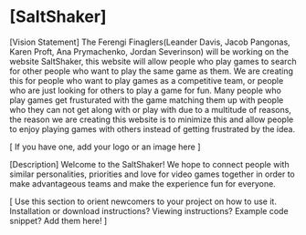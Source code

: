 # [SaltShaker]

[Vision Statement] The Ferengi Finaglers(Leander Davis, Jacob Pangonas, Karen Proft, Ana Prymachenko, Jordan Severinson) will be working on the website SaltShaker, this website will allow people who play games to search for other people who want to play the same game as them. We are creating this for people who want to play games as a competitive team, or people who are just looking for others to play a game for fun. Many people who play games get frusturated with the game matching them up with people who they can not get along with or play with due to a multitude of reasons, the reason we are creating this website is to minimize this and allow people to enjoy playing games with others instead of getting frustrated by the idea.

[ If you have one, add your logo or an image here ]


[Description] Welcome to the SaltShaker! We hope to connect people with similar personalities, priorities and love for video games together in order to make advantageous teams and make the experience fun for everyone.

[ Use this section to orient newcomers to your project on how to use it. Installation or download instructions? Viewing instructions? Example code snippet? Add them here! ]
